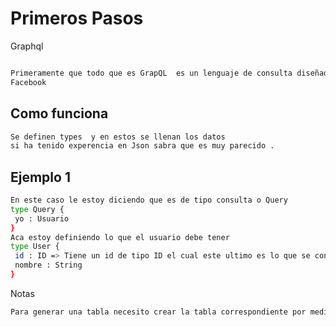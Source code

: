 # Primeros Pasos 
Graphql
  ```bash

  ```

 ```bash
Primeramente que todo que es GrapQL  es un lenguaje de consulta diseñado para las API este fue desarrollado por 
Facebook 
 ```
 ## Como funciona 
  ```bash
Se definen types  y en estos se llenan los datos 
si ha tenido experencia en Json sabra que es muy parecido .
 ```

## Ejemplo 1 

 ```bash
 En este caso le estoy diciendo que es de tipo consulta o Query
type Query {
  yo : Usuario 
}
 Aca estoy definiendo lo que el usuario debe tener 
type User {
  id : ID => Tiene un id de tipo ID el cual este ultimo es lo que se conoce como un decorativo 
  nombre : String 
}
 ```


 Notas 

 ```bash
Para generar una tabla necesito crear la tabla correspondiente por medio de una entity la cual al final por medio de  npx mikro-orm migration:create  le estoy pasando los parametros de esta misma  y me la genera con lo cual puedo usar GraphQL

 ```

